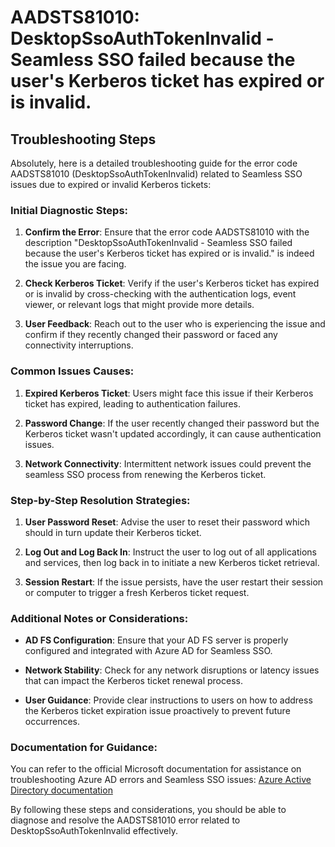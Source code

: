# AADSTS81010: DesktopSsoAuthTokenInvalid - Seamless SSO failed because the user's Kerberos ticket has expired or is invalid.


## Troubleshooting Steps
Absolutely, here is a detailed troubleshooting guide for the error code AADSTS81010 (DesktopSsoAuthTokenInvalid) related to Seamless SSO issues due to expired or invalid Kerberos tickets:

### Initial Diagnostic Steps:
1. **Confirm the Error**: Ensure that the error code AADSTS81010 with the description "DesktopSsoAuthTokenInvalid - Seamless SSO failed because the user's Kerberos ticket has expired or is invalid." is indeed the issue you are facing.
   
2. **Check Kerberos Ticket**: Verify if the user's Kerberos ticket has expired or is invalid by cross-checking with the authentication logs, event viewer, or relevant logs that might provide more details.

3. **User Feedback**: Reach out to the user who is experiencing the issue and confirm if they recently changed their password or faced any connectivity interruptions.

### Common Issues Causes:
1. **Expired Kerberos Ticket**: Users might face this issue if their Kerberos ticket has expired, leading to authentication failures.
   
2. **Password Change**: If the user recently changed their password but the Kerberos ticket wasn't updated accordingly, it can cause authentication issues.
   
3. **Network Connectivity**: Intermittent network issues could prevent the seamless SSO process from renewing the Kerberos ticket.

### Step-by-Step Resolution Strategies:
1. **User Password Reset**: Advise the user to reset their password which should in turn update their Kerberos ticket.
   
2. **Log Out and Log Back In**: Instruct the user to log out of all applications and services, then log back in to initiate a new Kerberos ticket retrieval.
   
3. **Session Restart**: If the issue persists, have the user restart their session or computer to trigger a fresh Kerberos ticket request.

### Additional Notes or Considerations:
- **AD FS Configuration**: Ensure that your AD FS server is properly configured and integrated with Azure AD for Seamless SSO.
   
- **Network Stability**: Check for any network disruptions or latency issues that can impact the Kerberos ticket renewal process.

- **User Guidance**: Provide clear instructions to users on how to address the Kerberos ticket expiration issue proactively to prevent future occurrences.

### Documentation for Guidance:
You can refer to the official Microsoft documentation for assistance on troubleshooting Azure AD errors and Seamless SSO issues: [Azure Active Directory documentation](https://docs.microsoft.com/en-us/azure/active-directory/)

By following these steps and considerations, you should be able to diagnose and resolve the AADSTS81010 error related to DesktopSsoAuthTokenInvalid effectively.